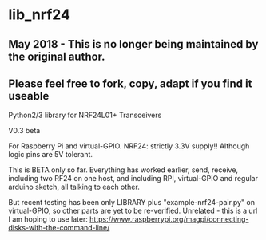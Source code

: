lib_nrf24
=========

## May 2018 - This is no longer being maintained by the original author.
## Please feel free to fork, copy, adapt if you find it useable

Python2/3 library for NRF24L01+ Transceivers

V0.3 beta

For Raspberry Pi and virtual-GPIO.
NRF24: strictly 3.3V supply!! Although logic pins are 5V tolerant.

This is BETA only so far.
Everything has worked earlier, send, receive, including two RF24 on one host, and including RPI, virtual-GPIO and regular arduino sketch, all talking to each other.

But recent testing has been only LIBRARY plus "example-nrf24-pair.py" on virtual-GPIO, so other parts are yet to be re-verified. 
Unrelated - this is a url I am hoping to use later:
https://www.raspberrypi.org/magpi/connecting-disks-with-the-command-line/
